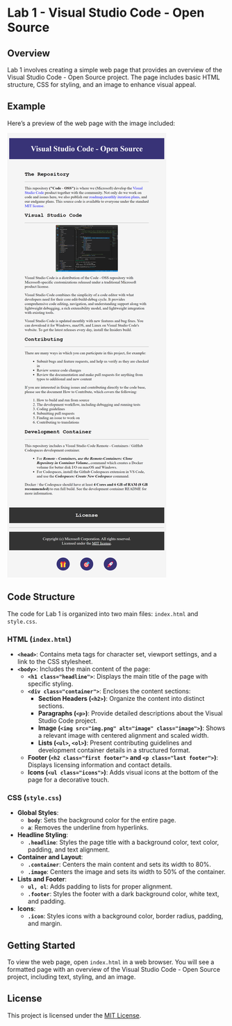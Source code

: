 # Lab 1 - Visual Studio Code - Open Source

## Overview

Lab 1 involves creating a simple web page that provides an overview of the Visual Studio Code - Open Source project. The page includes basic HTML structure, CSS for styling, and an image to enhance visual appeal.

## Example

Here’s a preview of the web page with the image included:

![Lab 1 Example](lab1.png)

## Code Structure

The code for Lab 1 is organized into two main files: `index.html` and `style.css`.

### HTML (`index.html`)

- **`<head>`**: Contains meta tags for character set, viewport settings, and a link to the CSS stylesheet.
- **`<body>`**: Includes the main content of the page:
  - **`<h1 class="headline">`**: Displays the main title of the page with specific styling.
  - **`<div class="container">`**: Encloses the content sections:
    - **Section Headers (`<h2>`)**: Organize the content into distinct sections.
    - **Paragraphs (`<p>`)**: Provide detailed descriptions about the Visual Studio Code project.
    - **Image (`<img src="img.png" alt="image" class="image">`)**: Shows a relevant image with centered alignment and scaled width.
    - **Lists (`<ul>`, `<ol>`)**: Present contributing guidelines and development container details in a structured format.
  - **Footer (`<h2 class="first footer">` and `<p class="last footer">`)**: Displays licensing information and contact details.
  - **Icons (`<ul class="icons">`)**: Adds visual icons at the bottom of the page for a decorative touch.

### CSS (`style.css`)

- **Global Styles**:
  - **`body`**: Sets the background color for the entire page.
  - **`a`**: Removes the underline from hyperlinks.
- **Headline Styling**:
  - **`.headline`**: Styles the page title with a background color, text color, padding, and text alignment.
- **Container and Layout**:
  - **`.container`**: Centers the main content and sets its width to 80%.
  - **`.image`**: Centers the image and sets its width to 50% of the container.
- **Lists and Footer**:
  - **`ul, ol`**: Adds padding to lists for proper alignment.
  - **`.footer`**: Styles the footer with a dark background color, white text, and padding.
- **Icons**:
  - **`.icon`**: Styles icons with a background color, border radius, padding, and margin.

## Getting Started

To view the web page, open `index.html` in a web browser. You will see a formatted page with an overview of the Visual Studio Code - Open Source project, including text, styling, and an image.

## License

This project is licensed under the [MIT License](https://github.com/microsoft/vscode/blob/main/LICENSE.txt).
